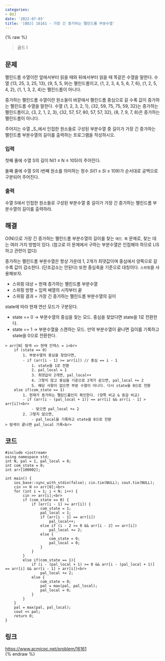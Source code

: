 ```yaml
---
categories:
- BOJ
date: '2022-07-03'
title: '[BOJ] 16161 - 가장 긴 증가하는 팰린드롬 부분수열'
---
```


{% raw %}
> 골드 I<br>

## 문제
팰린드롬 수열이란 앞에서부터 읽을 때와 뒤에서부터 읽을 때 똑같은 수열을 말한다. 수열 {13, 25, 3, 25, 13}, {9, 5, 5, 9}는 팰린드롬이고, {1, 2, 3, 4, 5, 6, 7, 6}, {1, 2, 5, 4, 2}, {1, 1, 3, 2, 4}는 팰린드롬이 아니다.

증가하는 팰린드롬 수열이란 원소들이 바깥에서 팰린드롬 중심으로 갈 수록 값이 증가하는 팰린드롬 수열을 말한다. 수열 {1, 2, 3, 2, 1}, {32, 59, 75, 75, 59, 32}는 증가하는 팰린드롬이고, {3, 2, 1, 2, 3}, {32, 57, 57, 80, 57, 57, 32}, {8, 7, 9, 7, 8}은 증가하는 팰린드롬이 아니다.

주어지는 수열  _S_에서 인접한 원소들로 구성된 부분수열 중 길이가 가장 긴 증가하는 팰린드롬 부분수열의 길이를 출력하는 프로그램을 작성하시오.

### 입력
첫째 줄에 수열  S의 길이  N(1 ≤ N ≤ 105)이 주어진다.

둘째 줄에 수열  S의  i번째 원소를 의미하는 정수 _Si_(1 ≤ _Si_  ≤ 109)가 순서대로 공백으로 구분되어 주어진다.

### 출력
수열  S에서 인접한 원소들로 구성된 부분수열 중 길이가 가장 긴 증가하는 팰린드롬 부분수열의 길이를 출력하라.

## 해결
O(N)으로 가장 긴 증가하는 팰린드롬 부분수열의 길이를 찾는 `애드 혹` 문제로, 찾는 데는 여러 가지 방법이 있다. (참고로 이 문제에서 구하는 부분수열은 인접해야 하므로 LIS하고 관련이 없다)

증가하는 팰린드롬 부분수열은 항상 가운데 1, 2개가 최댓값이며 중심에서 양쪽으로 갈수록 값이 감소한다. (단조감소는 안된다) 또한 중심축을 기준으로 대칭이다. `스위핑`을 사용해보자.
- 스위핑 대상 = 현재 증가하는 팰린드롬 부분수열
- 스위핑 방향 = 입력 배열의 시작부터 끝
- 스위핑 결과 = 가장 긴 증가하는 팰린드롬 부분수열의 길이

state에 따라 현재 연산 모드가 구분된다.
- state == 0 → 부분수열의 중심을 찾는 모드. 중심을 찾았다면 state을 1로 전환한다.
- state == 1 → 부분수열을 스캔하는 모드. 만약 부분수열이 끝나면 길이를 기록하고 state을 0으로 전환한다.
```
> arr[N] 탐색 => 현재 인덱스 = i<br>
	if (state == 0)
		1. 부분수열의 중심을 찾았다면,
		- if (arr[i - 1] >= arr[i]) // 중심 == i - 1
			1. state을 1로 전환
			2. pal_local = 1
			3. 최댓값이 2개면, pal_local++
			4. 그렇지 않고 중심을 기준으로 2개가 같으면, pal_local += 2
			5. 해당 사항이 없으면 부분 수열이 아니다. 다시 state을 0으로 전환
	else if(com_state == 1)
		1. 현재가 증가하는 팰린드롬인지 확인한다. (양쪽 비교 & 증감 비교)
		- if (arr[i - (pal_local + 1)] == arr[i] && arr[i - 1] > arr[i])<br>
			- 맞으면 pal_local += 2
		2. 그렇지 않으면,
			- pal_local을 기록하고 state을 0으로 전환	
> 탐색이 끝나면 pal_local 기록<br>
```

## 코드
```
#include <iostream>
using namespace std;
int N, pal = 1, pal_local = 0;
int com_state = 0;
int arr[100002];

int main() {
	ios_base::sync_with_stdio(false); cin.tie(NULL); cout.tie(NULL);
	cin >> N >> arr[0];<br>
	for (int i = 1; i < N; i++) {
		cin >> arr[i];<br>
		if (com_state == 0) {
			if (arr[i - 1] >= arr[i]) {
				com_state = 1;
				pal_local = 1;
				if (arr[i - 1] == arr[i])
					pal_local++;
				else if (i - 2 >= 0 && arr[i - 2] == arr[i])
					pal_local += 2;
				else {
					com_state = 0;
					pal_local = 0;
				}
			}
		}
		else if(com_state == 1){
			if (i - (pal_local + 1) >= 0 && arr[i - (pal_local + 1)] == arr[i] && arr[i - 1] > arr[i])<br>
				pal_local += 2;
			else {
				com_state = 0;
				pal = max(pal, pal_local);
				pal_local = 0;
			}
		}
	}
	pal = max(pal, pal_local);
	cout << pal;
	return 0;
}
```

## 링크
https://www.acmicpc.net/problem/16161<br>
{% endraw %}